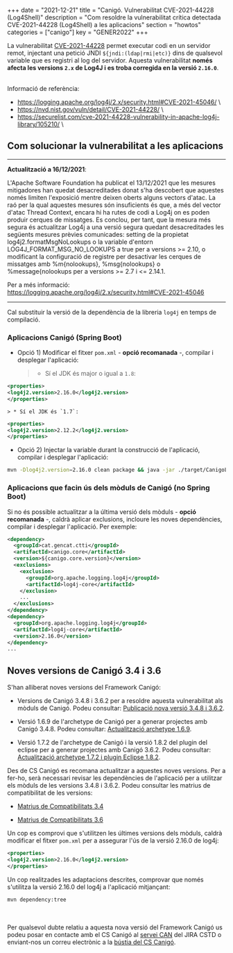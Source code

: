 +++
date        = "2021-12-21"
title       = "Canigó. Vulnerabilitat CVE-2021-44228 (Log4Shell)"
description = "Com resoldre la vulnerabilitat crítica detectada CVE-2021-44228 (Log4Shell) a les aplicacions"
section     = "howtos"
categories  = ["canigo"]
key         = "GENER2022"
+++

La vulnerabilitat [CVE-2021-44228](https://cve.mitre.org/cgi-bin/cvename.cgi?name=CVE-2021-44228) permet executar codi en un
servidor remot, injectant una petició JNDI `${jndi:(ldap|rmi|etc)}` dins de qualsevol variable que es registri al log del servidor.
Aquesta vulnerabilitat **només afecta les versions `2.x` de Log4J i es troba corregida en la versió `2.16.0`**.

<br/>
Informació de referència:

* <https://logging.apache.org/log4j/2.x/security.html#CVE-2021-45046/> \
* <https://nvd.nist.gov/vuln/detail/CVE-2021-44228/> \
* <https://securelist.com/cve-2021-44228-vulnerability-in-apache-log4j-library/105210/> \

## Com solucionar la vulnerabilitat a les aplicacions

---

**Actualització a 16/12/2021**:

L'Apache Software Foundation ha publicat el 13/12/2021 que les mesures mitigadores han quedat desacreditades donat s'ha descobert
que aquestes només limiten l'exposició mentre deixen oberts alguns vectors d'atac.
La raó per la qual aquestes mesures són insuficients és que, a més del vector d'atac Thread Context, encara hi ha rutes de
codi a Log4j on es poden produir cerques de missatges.
Es conclou, per tant, que la mesura més segura és actualitzar Log4j a una versió segura quedant desacreditades
les següents mesures prèvies comunicades: setting de la propietat log4j2.formatMsgNoLookups o la variable d'entorn
LOG4J_FORMAT_MSG_NO_LOOKUPS a true per a versions >= 2.10, o modificant la configuració de registre per desactivar
les cerques de missatges amb %m{nolookups}, %msg{nolookups} o %message{nolookups per a versions >= 2.7 i <= 2.14.1.

Per a més informació: https://logging.apache.org/log4j/2.x/security.html#CVE-2021-45046

---

Cal substituir la versió de la dependència de la libreria `log4j` en temps de compilació.

### Aplicacions Canigó (Spring Boot)

* Opció 1) Modificar el fitxer `pom.xml` - **opció recomanada** -, compilar i desplegar l'aplicació:

    > * Sí el JDK és major o igual a `1.8`:
```xml
<properties>
<log4j2.version>2.16.0</log4j2.version>
</properties>
```

    > * Sí el JDK és `1.7`:
```xml
<properties>
<log4j2.version>2.12.2</log4j2.version>
</properties>
```

* Opció 2) Injectar la variable durant la construcció de l'aplicació, compilar i desplegar l'aplicació:
```sh
mvn -Dlog4j2.version=2.16.0 clean package && java -jar ./target/CanigoLog4jShellTest.war
```

### Aplicacions que facin ús dels mòduls de Canigó (no Spring Boot)

Si no és possible actualitzar a la última versió dels mòduls - **opció recomanada** -, caldrà aplicar exclusions, incloure les noves
dependències, compilar i desplegar l'aplicació. Per exemple:

```xml
<dependency>
  <groupId>cat.gencat.ctti</groupId>
  <artifactId>canigo.core</artifactId>
  <version>${canigo.core.version}</version>
  <exclusions>
	<exclusion>
	  <groupId>org.apache.logging.log4j</groupId>
	  <artifactId>log4j-core</artifactId>
	</exclusion>
	...
  </exclusions>
</dependency>
<dependency>
  <groupId>org.apache.logging.log4j</groupId>
  <artifactId>log4j-core</artifactId>
  <version>2.16.0</version>
</dependency>
...
```

## Noves versions de Canigó 3.4 i 3.6

S'han alliberat noves versions del Framework Canigó:

* Versions de Canigó 3.4.8 i 3.6.2 per a resoldre aquesta vulnerabilitat als mòduls de Canigó.
Podeu consultar: [Publicació nova versió 3.4.8 i 3.6.2](/noticies/2021-12-17-CAN-actualitzacio-canigo-3_4_8_3_6_2).

* Versió 1.6.9 de l'archetype de Canigó per a generar projectes amb Canigó 3.4.8.
Podeu consultar: [Actualització archetype 1.6.9](/noticies/2021-12-17-CAN-Actualitzacio_archetype_1_6_9/).

* Versió 1.7.2 de l'archetype de Canigó i la versió 1.8.2 del plugin del eclipse per a generar projectes amb Canigó 3.6.2.
Podeu consultar: [Actualització archetype 1.7.2 i plugin Eclipse 1.8.2](/noticies/2021-12-17-CAN-Actualitzacio_archetype_1_7_2_plugin_eclipse_1_8_2/).

Des de CS Canigó es recomana actualitzar a aquestes noves versions. Per a fer-ho, serà necessari revisar les dependències de l'aplicació
per a utilitzar els mòduls de les versions 3.4.8 i 3.6.2. Podeu consultar les matrius de compatibilitat de les versions:

- [Matrius de Compatibilitats 3.4](/canigo-download-related/matrius-compatibilitats/canigo-34/)

- [Matrius de Compatibilitats 3.6](/canigo-download-related/matrius-compatibilitats/canigo-36/)

Un cop es comprovi que s'utilitzen les últimes versions dels mòduls, caldrà modificar el fitxer `pom.xml` per a assegurar l'ús
de la versió 2.16.0 de log4j:

```xml
<properties>
<log4j2.version>2.16.0</log4j2.version>
</properties>
```

Un cop realitzades les adaptacions descrites, comprovar que només s'utilitza la versió 2.16.0 del log4j a l'aplicació mitjançant:

```
mvn dependency:tree
```

<br/><br/>
Per qualsevol dubte relatiu a aquesta nova versió del Framework Canigó us podeu posar en contacte amb el CS Canigó
al [servei CAN](https://cstd.ctti.gencat.cat/jiracstd/projects/CAN) del JIRA CSTD o enviant-nos un correu electrònic
a la [bústia del CS Canigó](mailto:oficina-tecnica.canigo.ctti@gencat.cat).
